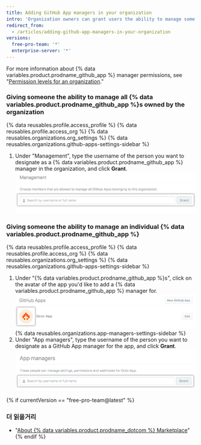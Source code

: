 ```yaml
---
title: Adding GitHub App managers in your organization
intro: 'Organization owners can grant users the ability to manage some or all {% data variables.product.prodname_github_app %}s owned by the organization.'
redirect_from:
  - /articles/adding-github-app-managers-in-your-organization
versions:
  free-pro-team: '*'
  enterprise-server: '*'
---
```


For more information about {% data variables.product.prodname_github_app %} manager permissions, see "[Permission levels for an organization](/articles/permission-levels-for-an-organization#github-app-managers)."

### Giving someone the ability to manage all {% data variables.product.prodname_github_app %}s owned by the organization

{% data reusables.profile.access_profile %}
{% data reusables.profile.access_org %}
{% data reusables.organizations.org_settings %}
{% data reusables.organizations.github-apps-settings-sidebar %}
1. Under "Management", type the username of the person you want to designate as a {% data variables.product.prodname_github_app %} manager in the organization, and click **Grant**. ![Add a {% data variables.product.prodname_github_app %} manager](/assets/images/help/organizations/add-github-app-manager.png)

### Giving someone the ability to manage an individual {% data variables.product.prodname_github_app %}

{% data reusables.profile.access_profile %}
{% data reusables.profile.access_org %}
{% data reusables.organizations.org_settings %}
{% data reusables.organizations.github-apps-settings-sidebar %}
1. Under "{% data variables.product.prodname_github_app %}s", click on the avatar of the app you'd like to add a {% data variables.product.prodname_github_app %} manager for. ![Select {% data variables.product.prodname_github_app %}](/assets/images/help/organizations/select-github-app.png)
{% data reusables.organizations.app-managers-settings-sidebar %}
1. Under "App managers", type the username of the person you want to designate as a GitHub App manager for the app, and click **Grant**. ![Add a {% data variables.product.prodname_github_app %} manager for a specific app](/assets/images/help/organizations/add-github-app-manager-for-app.png)

{% if currentVersion == "free-pro-team@latest" %}
### 더 읽을거리

- "[About {% data variables.product.prodname_dotcom %} Marketplace](/articles/about-github-marketplace/)"
{% endif %}
